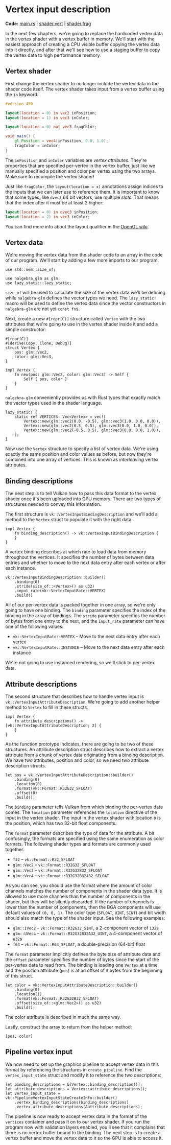 # Vertex input description

**Code:** [main.rs](https://github.com/KyleMayes/vulkanalia/tree/master/tutorial/src/17_vertex_input.rs) | [shader.vert](https://github.com/KyleMayes/vulkanalia/tree/master/tutorial/shaders/17/shader.vert) | [shader.frag](https://github.com/KyleMayes/vulkanalia/tree/master/tutorial/shaders/17/shader.frag)

In the next few chapters, we're going to replace the hardcoded vertex data in the vertex shader with a vertex buffer in memory. We'll start with the easiest approach of creating a CPU visible buffer copying the vertex data into it directly, and after that we'll see how to use a staging buffer to copy the vertex data to high performance memory.

## Vertex shader

First change the vertex shader to no longer include the vertex data in the shader code itself. The vertex shader takes input from a vertex buffer using the `in` keyword.

```glsl
#version 450

layout(location = 0) in vec2 inPosition;
layout(location = 1) in vec3 inColor;

layout(location = 0) out vec3 fragColor;

void main() {
    gl_Position = vec4(inPosition, 0.0, 1.0);
    fragColor = inColor;
}
```

The `inPosition` and `inColor` variables are *vertex attributes*. They're properties that are specified per-vertex in the vertex buffer, just like we manually specified a position and color per vertex using the two arrays. Make sure to recompile the vertex shader!

Just like `fragColor`, the `layout(location = x)` annotations assign indices to the inputs that we can later use to reference them. It is important to know that some types, like `dvec3` 64 bit vectors, use multiple *slots*. That means that the index after it must be at least 2 higher:

```glsl
layout(location = 0) in dvec3 inPosition;
layout(location = 2) in vec3 inColor;
```

You can find more info about the layout qualifier in the [OpenGL wiki](https://www.khronos.org/opengl/wiki/Layout_Qualifier_(GLSL)).

## Vertex data

We're moving the vertex data from the shader code to an array in the code of our program. We'll start by adding a few more imports to our program.

```rust,noplaypen
use std::mem::size_of;

use nalgebra_glm as glm;
use lazy_static::lazy_static;
```

`size_of` will be used to calculate the size of the vertex data we'll be defining while `nalgebra-glm` defines the vector types we need. The `lazy_static!` macro will be used to define the vertex data since the vector constructors in `nalgebra-glm` are not yet `const fn`s.

Next, create a new `#[repr(C)]` structure called `Vertex` with the two attributes that we're going to use in the vertex shader inside it and add a simple constructor:

```rust,noplaypen
#[repr(C)]
#[derive(Copy, Clone, Debug)]
struct Vertex {
    pos: glm::Vec2,
    color: glm::Vec3,
}

impl Vertex {
    fn new(pos: glm::Vec2, color: glm::Vec3) -> Self {
        Self { pos, color }
    }
}
```

`nalgebra-glm` conveniently provides us with Rust types that exactly match the vector types used in the shader language.

```rust,noplaypen
lazy_static! {
    static ref VERTICES: Vec<Vertex> = vec![
        Vertex::new(glm::vec2(0.0, -0.5), glm::vec3(1.0, 0.0, 0.0)),
        Vertex::new(glm::vec2(0.5, 0.5), glm::vec3(0.0, 1.0, 0.0)),
        Vertex::new(glm::vec2(-0.5, 0.5), glm::vec3(0.0, 0.0, 1.0)),
    ];
}
```

Now use the `Vertex` structure to specify a list of vertex data. We're using exactly the same position and color values as before, but now they're combined into one array of vertices. This is known as *interleaving* vertex attributes.

## Binding descriptions

The next step is to tell Vulkan how to pass this data format to the vertex shader once it's been uploaded into GPU memory. There are two types of structures needed to convey this information.

The first structure is `vk::VertexInputBindingDescription` and we'll add a method to the `Vertex` struct to populate it with the right data.

```rust,noplaypen
impl Vertex {
    fn binding_description() -> vk::VertexInputBindingDescription {
    }
}
```

A vertex binding describes at which rate to load data from memory throughout the vertices. It specifies the number of bytes between data entries and whether to move to the next data entry after each vertex or after each instance.

```rust,noplaypen
vk::VertexInputBindingDescription::builder()
    .binding(0)
    .stride(size_of::<Vertex>() as u32)
    .input_rate(vk::VertexInputRate::VERTEX)
    .build()
```

All of our per-vertex data is packed together in one array, so we're only going to have one binding. The `binding` parameter specifies the index of the binding in the array of bindings. The `stride` parameter specifies the number of bytes from one entry to the next, and the `input_rate` parameter can have one of the following values:

* `vk::VertexInputRate::VERTEX` &ndash; Move to the next data entry after each vertex
* `vk::VertexInputRate::INSTANCE` &ndash; Move to the next data entry after each instance

We're not going to use instanced rendering, so we'll stick to per-vertex data.

## Attribute descriptions

The second structure that describes how to handle vertex input is `vk::VertexInputAttributeDescription`. We're going to add another helper method to `Vertex` to fill in these structs.

```rust,noplaypen
impl Vertex {
    fn attribute_descriptions() -> [vk::VertexInputAttributeDescription; 2] {
    }
}
```

As the function prototype indicates, there are going to be two of these structures. An attribute description struct describes how to extract a vertex attribute from a chunk of vertex data originating from a binding description. We have two attributes, position and color, so we need two attribute description structs.

```rust,noplaypen
let pos = vk::VertexInputAttributeDescription::builder()
    .binding(0)
    .location(0)
    .format(vk::Format::R32G32_SFLOAT)
    .offset(0)
    .build();
```

The `binding` parameter tells Vulkan from which binding the per-vertex data comes. The `location` parameter references the `location` directive of the input in the vertex shader. The input in the vertex shader with location `0` is the position, which has two 32-bit float components.

The `format` parameter describes the type of data for the attribute. A bit confusingly, the formats are specified using the same enumeration as color formats. The following shader types and formats are commonly used together:

* `f32` &ndash; `vk::Format::R32_SFLOAT`&nbsp;
* `glm::Vec2` &ndash; `vk::Format::R32G32_SFLOAT`&nbsp;
* `glm::Vec3` &ndash; `vk::Format::R32G32B32_SFLOAT`&nbsp;
* `glm::Vec4` &ndash; `vk::Format::R32G32B32A32_SFLOAT`&nbsp;

As you can see, you should use the format where the amount of color channels matches the number of components in the shader data type. It is allowed to use more channels than the number of components in the shader, but they will be silently discarded. If the number of channels is lower than the number of components, then the BGA components will use default values of `(0, 0, 1)`. The color type (`SFLOAT`, `UINT`, `SINT`) and bit width should also match the type of the shader input. See the following examples:

* `glm::IVec2` &ndash; `vk::Format::R32G32_SINT`, a 2-component vector of `i32`s
* `glm::UVec4` &ndash; `vk::Format::R32G32B32A32_UINT`, a 4-component vector of `u32`s
* `f64` &ndash; `vk::Format::R64_SFLOAT`, a double-precision (64-bit) float

The `format` parameter implicitly defines the byte size of attribute data and the `offset` parameter specifies the number of bytes since the start of the per-vertex data to read from. The binding is loading one `Vertex` at a time and the position attribute (`pos`) is at an offset of `0` bytes from the beginning of this struct.

```rust,noplaypen
let color = vk::VertexInputAttributeDescription::builder()
    .binding(0)
    .location(1)
    .format(vk::Format::R32G32B32_SFLOAT)
    .offset(size_of::<glm::Vec2>() as u32)
    .build();
```

The color attribute is described in much the same way.

Lastly, construct the array to return from the helper method:

```rust,noplaypen
[pos, color]
```

## Pipeline vertex input

We now need to set up the graphics pipeline to accept vertex data in this format by referencing the structures in `create_pipeline`. Find the `vertex_input_state` struct and modify it to reference the two descriptions:

```rust,noplaypen
let binding_descriptions = &[Vertex::binding_description()];
let attribute_descriptions = Vertex::attribute_descriptions();
let vertex_input_state = vk::PipelineVertexInputStateCreateInfo::builder()
    .vertex_binding_descriptions(binding_descriptions)
    .vertex_attribute_descriptions(&attribute_descriptions);
```

The pipeline is now ready to accept vertex data in the format of the `vertices` container and pass it on to our vertex shader. If you run the program now with validation layers enabled, you'll see that it complains that there is no vertex buffer bound to the binding. The next step is to create a vertex buffer and move the vertex data to it so the GPU is able to access it.
